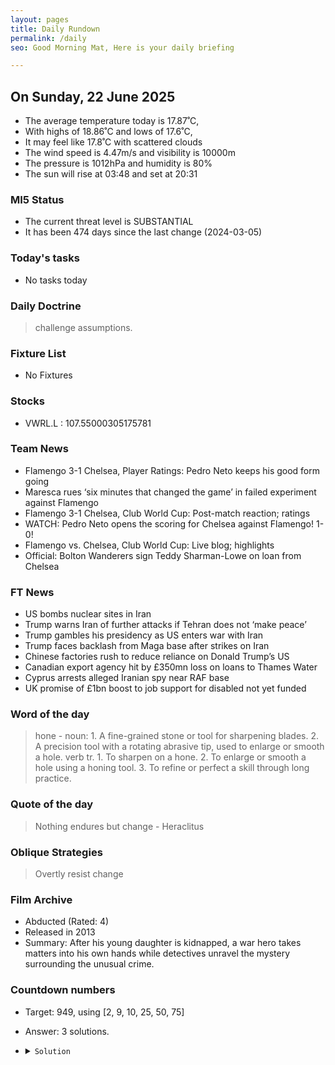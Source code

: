 ```yaml
---
layout: pages
title: Daily Rundown
permalink: /daily
seo: Good Morning Mat, Here is your daily briefing

---
```


<!-- weather_marker starts -->
## On Sunday, 22 June 2025

- The average temperature today is 17.87˚C,
- With highs of 18.86˚C and lows of 17.6˚C,
- It may feel like 17.8˚C with scattered clouds
- The wind speed is 4.47m/s and visibility is 10000m
- The pressure is 1012hPa and humidity is 80%
- The sun will rise at 03:48 and set at 20:31

<!-- weather_marker ends -->

### MI5 Status
<!-- threat_marker starts -->
- The current threat level is <span class="highlighter">SUBSTANTIAL</span>
- It has been 474 days since the last change (2024-03-05)

<!-- threat_marker ends -->

### Today's tasks
<!-- task_marker starts -->
- No tasks today
<!-- task_marker ends -->

### Daily Doctrine
<!-- doctrine_marker starts -->
> challenge assumptions.
<!-- doctrine_marker ends -->

### Fixture List

<!-- fixture_marker starts -->
- No Fixtures
<!-- fixture_marker ends -->

### Stocks

<!-- stocks_marker starts -->

- VWRL.L : 107.55000305175781 

<!-- stocks_marker ends -->

### Team News
<!-- news_marker starts -->

- Flamengo 3-1 Chelsea, Player Ratings: Pedro Neto keeps his good form going
- Maresca rues ‘six minutes that changed the game’ in failed experiment against Flamengo
- Flamengo 3-1 Chelsea, Club World Cup: Post-match reaction; ratings
- WATCH: Pedro Neto opens the scoring for Chelsea against Flamengo! 1-0!
- Flamengo vs. Chelsea, Club World Cup: Live blog; highlights
- Official: Bolton Wanderers sign Teddy Sharman-Lowe on loan from Chelsea

<!-- news_marker ends -->

### FT News

<!-- ftnews_marker starts -->

- US bombs nuclear sites in Iran
- Trump warns Iran of further attacks if Tehran does not ‘make peace’
- Trump gambles his presidency as US enters war with Iran
- Trump faces backlash from Maga base after strikes on Iran
- Chinese factories rush to reduce reliance on Donald Trump’s US
- Canadian export agency hit by £350mn loss on loans to Thames Water
- Cyprus arrests alleged Iranian spy near RAF base
- UK promise of £1bn boost to job support for disabled not yet funded

<!-- ftnews_marker ends -->

### Word of the day

<!-- word_marker starts -->

 > hone - noun: 1. A fine-grained stone or tool for sharpening blades. 2. A precision tool with a rotating abrasive tip, used to enlarge or smooth a hole. verb tr. 1. To sharpen on a hone. 2. To enlarge or smooth a hole using a honing tool. 3. To refine or perfect a skill through long practice.

<!-- word_marker ends -->

### Quote of the day
<!-- quote_marker starts -->

> Nothing endures but change - Heraclitus

<!-- quote_marker ends -->

### Oblique Strategies
<!-- eno_marker starts -->
> Overtly resist change

<!-- eno_marker ends -->

### Film Archive

<!-- film_marker starts -->
- Abducted (Rated: 4)
- Released in 2013
- Summary: After his young daughter is kidnapped, a war hero takes matters into his own hands while detectives unravel the mystery surrounding the unusual crime.
<!-- film_marker ends -->

### Countdown numbers
<!-- game_marker starts -->

- Target: 949, using [2, 9, 10, 25, 50, 75]
- Answer: 3 solutions.

- <details><summary><code>Solution</code></summary>

  Solution: ( 75 x 25 + 50 / 10 ) / 2 + 9

   </details>

<!-- game_marker ends -->
